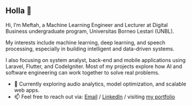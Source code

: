 ## Holla 👋

Hi, I’m Meftah, a Machine Learning Engineer and Lecturer at Digital Business undergraduate program, Universitas Borneo Lestari (UNBL).

My interests include machine learning, deep learning, and speech processing, especially in building intelligent and data-driven systems.

I also focusing on system analyst, back-end and mobile applications using Laravel, Flutter, and CodeIgniter. Most of my projects explore how AI and software engineering can work together to solve real problems.

- 🌱 Currently exploring audio analytics, model optimization, and scalable web apps.
- 📫 Feel free to reach out via: [Email](mailto:meftah.mafazy@gmail.com) / [LinkedIn](https://www.linkedin.com/in/meftahmafazy/) / visiting [my portfolio](https://meftahmafazy.github.io/)
